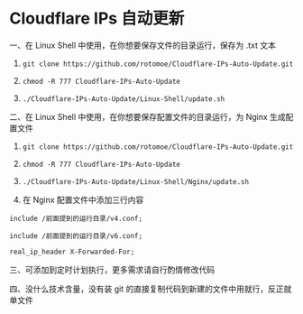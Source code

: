 # Cloudflare IPs 自动更新  

一、在 Linux Shell 中使用，在你想要保存文件的目录运行，保存为 .txt 文本  

1. `git clone https://github.com/rotomoe/Cloudflare-IPs-Auto-Update.git`  

2. `chmod -R 777 Cloudflare-IPs-Auto-Update`  

3. `./Cloudflare-IPs-Auto-Update/Linux-Shell/update.sh`

二、在 Linux Shell 中使用，在你想要保存配置文件的目录运行，为 Nginx 生成配置文件  

1. `git clone https://github.com/rotomoe/Cloudflare-IPs-Auto-Update.git`  

2. `chmod -R 777 Cloudflare-IPs-Auto-Update`  

3. `./Cloudflare-IPs-Auto-Update/Linux-Shell/Nginx/update.sh`  

4. 在 Nginx 配置文件中添加三行内容

`include /前面提到的运行目录/v4.conf;`  

`include /前面提到的运行目录/v6.conf;`  

`real_ip_header X-Forwarded-For;`  

三、可添加到定时计划执行，更多需求请自行酌情修改代码

四、没什么技术含量，没有装 git 的直接复制代码到新建的文件中用就行，反正就单文件
